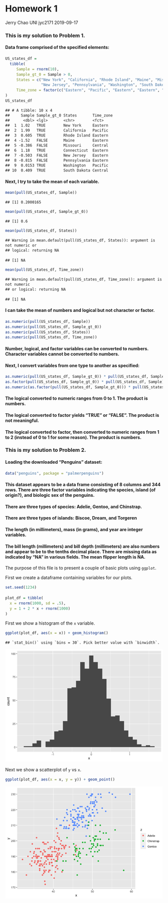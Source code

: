 Homework 1
================
Jerry Chao UNI jyc2171
2019-09-17

### This is my solution to Problem 1.

#### Data frame comprised of the specified elements:

``` r
US_states_df = 
  tibble(
     Sample = rnorm(10),
     Sample_gt_0 = Sample > 0,
     States = c("New York", "California", "Rhode Island", "Maine", "Missouri", "Connecticut", 
                "New Jersey", "Pennsylvania", "Washington", "South Dakota"),
     Time_zone = factor(c("Eastern", "Pacific", "Eastern", "Eastern", "Central", "Eastern",                                 "Eastern", "Eastern", "Pacific", "Central")),
)
US_states_df
```

    ## # A tibble: 10 x 4
    ##     Sample Sample_gt_0 States       Time_zone
    ##      <dbl> <lgl>       <chr>        <fct>    
    ##  1  1.02   TRUE        New York     Eastern  
    ##  2  1.99   TRUE        California   Pacific  
    ##  3  0.605  TRUE        Rhode Island Eastern  
    ##  4 -1.52   FALSE       Maine        Eastern  
    ##  5 -0.386  FALSE       Missouri     Central  
    ##  6  1.18   TRUE        Connecticut  Eastern  
    ##  7 -0.503  FALSE       New Jersey   Eastern  
    ##  8 -0.815  FALSE       Pennsylvania Eastern  
    ##  9  0.0153 TRUE        Washington   Pacific  
    ## 10  0.409  TRUE        South Dakota Central

#### Next, I try to take the mean of each variable.

``` r
mean(pull(US_states_df, Sample))
```

    ## [1] 0.2000165

``` r
mean(pull(US_states_df, Sample_gt_0))
```

    ## [1] 0.6

``` r
mean(pull(US_states_df, States))
```

    ## Warning in mean.default(pull(US_states_df, States)): argument is not numeric or
    ## logical: returning NA

    ## [1] NA

``` r
mean(pull(US_states_df, Time_zone))
```

    ## Warning in mean.default(pull(US_states_df, Time_zone)): argument is not numeric
    ## or logical: returning NA

    ## [1] NA

#### I can take the mean of numbers and logical but not character or factor.

``` r
as.numeric(pull(US_states_df, Sample))
as.numeric(pull(US_states_df, Sample_gt_0))
as.numeric(pull(US_states_df, States))
as.numeric(pull(US_states_df, Time_zone))
```

#### Number, logical, and factor variables can be converted to numbers. Character variables cannot be converted to numbers.

#### Next, I convert variables from one type to another as specified:

``` r
as.numeric(pull(US_states_df, Sample_gt_0)) * pull(US_states_df, Sample)
as.factor(pull(US_states_df, Sample_gt_0)) * pull(US_states_df, Sample)
as.numeric(as.factor(pull(US_states_df, Sample_gt_0))) * pull(US_states_df, Sample)
```

#### The logical converted to numeric ranges from 0 to 1. The product is numbers.

#### The logical converted to factor yields “TRUE” or “FALSE”. The product is not meaningful.

#### The logical converted to factor, then converted to numeric ranges from 1 to 2 (instead of 0 to 1 for some reason). The product is numbers.

### This is my solution to Problem 2.

#### Loading the downloaded “Penguins” dataset:

``` r
data("penguins", package = "palmerpenguins")
```

#### This dataset appears to be a data frame consisting of 8 columns and 344 rows. There are three factor variables indicating the species, island (of origin?), and biologic sex of the penguins.

#### There are three types of species: Adelie, Gentoo, and Chinstrap.

#### There are three types of islands: Biscoe, Dream, and Torgeren

#### The length (in millimeters), mass (in grams), and year are integer variables.

#### The bill length (millimeters) and bill depth (millimeters) are also numbers and appear to be to the tenths decimal place. There are missing data as indicated by “NA” in various fields. The mean flipper length is NA.

The purpose of this file is to present a couple of basic plots using
`ggplot`.

First we create a dataframe containing variables for our plots.

``` r
set.seed(1234)

plot_df = tibble(
  x = rnorm(1000, sd = .5),
  y = 1 + 2 * x + rnorm(1000)
)
```

First we show a histogram of the `x` variable.

``` r
ggplot(plot_df, aes(x = x)) + geom_histogram()
```

    ## `stat_bin()` using `bins = 30`. Pick better value with `binwidth`.

![](p8105_hw1_jyc2171_files/figure-gfm/x_hist-1.png)<!-- -->

Next we show a scatterplot of `y` vs `x`.

``` r
ggplot(plot_df, aes(x = x, y = y)) + geom_point()
```

![](p8105_hw1_jyc2171_files/figure-gfm/yx_scatter-1.png)<!-- -->
